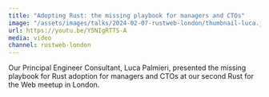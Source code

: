 ```yaml
---
title: "Adopting Rust: the missing playbook for managers and CTOs"
image: "/assets/images/talks/2024-02-07-rustweb-london/thumbnail-luca.jpg"
url: https://youtu.be/Y5NIgRTTS-A
media: video
channel: rustweb-london
---
```


Our Principal Engineer Consultant, Luca Palmieri, presented the missing playbook
for Rust adoption for managers and CTOs at our second Rust for the Web meetup in
London.
